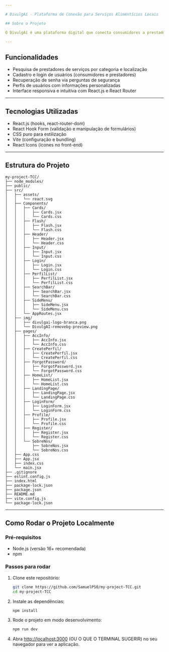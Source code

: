 ```yaml
---

# DivulgAí - Plataforma de Conexão para Serviços Alimentícios Locais

## Sobre o Projeto

O DivulgAí é uma plataforma digital que conecta consumidores a prestadores de serviços locais do ramo alimentício. Com foco em valorizar pequenos negócios, facilitar a divulgação e fortalecer a economia local, o DivulgAí oferece uma experiência prática e direta para encontrar sabores caseiros perto de você.

---
```


## Funcionalidades

* Pesquisa de prestadores de serviços por categoria e localização
* Cadastro e login de usuários (consumidores e prestadores)
* Recuperação de senha via perguntas de segurança
* Perfis de usuários com informações personalizadas
* Interface responsiva e intuitiva com React.js e React Router

---

## Tecnologias Utilizadas

* React.js (hooks, react-router-dom)
* React Hook Form (validação e manipulação de formulários)
* CSS puro para estilização
* Vite (configuração e bundling)
* React Icons (ícones no front-end)

---

## Estrutura do Projeto

```
my-project-TCC/
├── node_modules/
├── public/
├── src/
│   ├── assets/
│   │   └── react.svg
│   ├── Components/
│   │   ├── Cards/
│   │   │   ├── Cards.jsx
│   │   │   └── Cards.css
│   │   ├── Flash/
│   │   │   ├── Flash.jsx
│   │   │   └── Flash.css
│   │   ├── Header/
│   │   │   ├── Header.jsx
│   │   │   └── Header.css
│   │   ├── Input/
│   │   │   ├── Input.jsx
│   │   │   └── Input.css
│   │   ├── Login/
│   │   │   ├── Login.jsx
│   │   │   └── Login.css
│   │   ├── PerfilList/
│   │   │   ├── PerfilList.jsx
│   │   │   └── PerfilList.css
│   │   ├── SearchBar/
│   │   │   ├── SearchBar.jsx
│   │   │   └── SearchBar.css
│   │   ├── SideMenu/
│   │   │   ├── SideMenu.jsx
│   │   │   └── SideMenu.css
│   │   └── AppRoutes.jsx
│   ├── img/
│   │   ├── divulgai-logo-branca.png
│   │   └── DivulgAÍ-removebg-preview.png
│   ├── pages/
│   │   ├── AccInfo/
│   │   │   ├── AccInfo.jsx
│   │   │   └── AccInfo.css
│   │   ├── CreatePerfil/
│   │   │   ├── CreatePerfil.jsx
│   │   │   └── CreatePerfil.css
│   │   ├── ForgotPassword/
│   │   │   ├── ForgotPassword.jsx
│   │   │   └── ForgotPassword.css
│   │   ├── HomeList/
│   │   │   ├── HomeList.jsx
│   │   │   └── HomeList.css
│   │   ├── LandingPage/
│   │   │   ├── LandingPage.jsx
│   │   │   └── LandingPage.css
│   │   ├── LoginForm/
│   │   │   ├── LoginForm.jsx
│   │   │   └── LoginForm.css
│   │   ├── Profile/
│   │   │   ├── Profile.jsx
│   │   │   └── Profile.css
│   │   ├── Register/
│   │   │   ├── Register.jsx
│   │   │   └── Register.css
│   │   └── SobreNos/
│   │       ├── SobreNos.jsx
│   │       └── SobreNos.css
│   ├── App.css
│   ├── App.jsx
│   ├── index.css
│   └── main.jsx
├── .gitignore
├── eslint.config.js
├── index.html
├── package-lock.json
├── package.json
├── README.md
├── vite.config.js
└── package-lock.json

```

---

## Como Rodar o Projeto Localmente

### Pré-requisitos

* Node.js (versão 16+ recomendada)
* npm

### Passos para rodar

1. Clone este repositório:

   ```bash
   git clone https://github.com/SamuelPS0/my-project-TCC.git
   cd my-project-TCC
   ```

2. Instale as dependências:

   ```bash
   npm install
   ```

3. Rode o projeto em modo desenvolvimento:

   ```bash
   npm run dev
   ```

4. Abra [http://localhost:3000](http://localhost:3000) (OU O QUE O TERMINAL SUGERIR)
no seu navegador para ver a aplicação.

